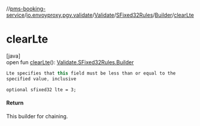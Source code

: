 //[pms-booking-service](../../../../../index.md)/[io.envoyproxy.pgv.validate](../../../index.md)/[Validate](../../index.md)/[SFixed32Rules](../index.md)/[Builder](index.md)/[clearLte](clear-lte.md)

# clearLte

[java]\
open fun [clearLte](clear-lte.md)(): [Validate.SFixed32Rules.Builder](index.md)

```kotlin
Lte specifies that this field must be less than or equal to the
specified value, inclusive

```
`optional sfixed32 lte = 3;`

#### Return

This builder for chaining.